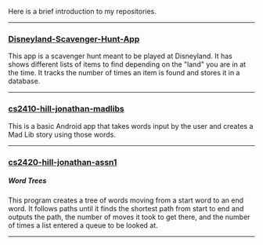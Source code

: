Here is a brief introduction to my repositories.

***
### [Disneyland-Scavenger-Hunt-App](https://github.com/bubbathan/Disneyland-Scavenger-Hunt-App)

This app is a scavenger hunt meant to be played at Disneyland. It has shows different lists of items to find depending on the "land" you are in at the time. It tracks the number of times an item is found and stores it in a database.
***
### [cs2410-hill-jonathan-madlibs](https://github.com/bubbathan/cs2410-hill-jonathan-madlibs)

This is a basic Android app that takes words input by the user and creates a Mad Lib story using those words.
***
### [cs2420-hill-jonathan-assn1](https://github.com/bubbathan/cs2420-hill-jonathan-assn1)
##### Word Trees
This program creates a tree of words moving from a start word to an end word. It follows paths until it finds the shortest path from start to end and outputs the path, the number of moves it took to get there, and the number of times a list entered a queue to be looked at.
***

<!--
**bubbathan/bubbathan** is a ✨ _special_ ✨ repository because its `README.md` (this file) appears on your GitHub profile.

Here are some ideas to get you started:

- 🔭 I’m currently working on ...
- 🌱 I’m currently learning ...
- 👯 I’m looking to collaborate on ...
- 🤔 I’m looking for help with ...
- 💬 Ask me about ...
- 📫 How to reach me: ...
- 😄 Pronouns: ...
- ⚡ Fun fact: ...
-->
